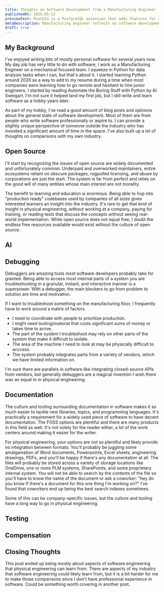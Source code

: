 ```yaml
---
title: Thoughts on Software Development from a Manufacturing Engineer
publishedAt: 2025-05-12
previewText: PostGIS is a PostgreSQL extension that adds features for storing, indexing, and querying geospatial data. It's pretty nice that you can get these features in Postgres which is already a powerful database. I couldn't find much
metaDescription: Manufacturing engineer reflects on software development.
draft: true
---
```


## My Background

I've enjoyed writing bits of mostly personal software for several years now. My day job has very little to do with software, I work as a Manufacturing Engineer on a mechanical focused team. I squeeze in Python for data analysis tasks when I can, but that's about it. I started learning Python around 2020 as a way to add to my resume during a time when most companies were learning how to go remote and hesitant to hire junior engineers. I started by reading Automate the Boring Stuff with Python by Al Sweigart. I'm not sure it helped land my first job, but I still write and learn software as a hobby years later.

As part of my hobby, I've read a good amount of blog posts and opinions about the general state of software development. Most of them are from people who write software professionally or aspire to. I can provide a slightly unique perspective of someone outside the industry who has invested a significant amount of time in the space. I've also built up a lot of thoughts on comparisons with my own industry.

## Open Source

I'll start by recognizing the issues of open source are widely documented and unfortunately common. Underpaid and overworked maintainers, entire ecosystems reliant on obscure packages, rugpulled licensing, and abuse by corporations are just the start. The system is far from perfect and relies on the good will of many entities whose main interest are not morality.

The benefit to learning and education is enormous. Being able to hop into "production ready" codebases used by companies of all sizes gives interested learners an insight into the industry. It's rare to get that kind of insight in physical engineering, without working at a company, paying for training, or reading texts that discuss the concepts without seeing real-world implementation. While open source does not equal free, I doubt the endless free resources available would exist without the culture of open source.

## AI

## Debugging

Debuggers are amazing tools most software developers probably take for granted. Being able to access most internal parts of a system you are troubleshooting in a granular, instant, and interactive manner is a superpower. With a debugger, the main blockers to go from problem to solution are time and motivation.

If I want to troubleshoot something on the manufacturing floor, I frequently have to work around a matrix of factors.
  - I need to coordinate with people to prioritize production.
  - I might need tooling/material that costs significant sums of money or takes time to arrive.
  - The part of the system I troubleshoot may rely on other parts of the system that make it difficult to isolate.
  - The area of the machine I need to look at may be physically difficult to acccess.
  - The system probably integrates parts from a variety of vendors, which we have limited information on.

I'm sure there are parallels in software like integrating closed-source APIs from vendors, but generally debuggers are a magical invention I wish there was an equal to in physical engineering.

## Documentation

The culture and tooling surrounding documentation in software makes it so much easier to tackle new libraries, topics, and programming languages. It's practically a requirement for a widely used piece of software to have decent documentation. The FOSS options are plentiful and there are many products in this field as well. It's not solely for the reader either, a lot of the work centers around making it easier for the writer.

For physical engineering, your options are not so plentiful and likely provide no integration between formats. You'll probably be juggling some amalgamation of Word documents, Powerpoints, Excel sheets, engineering drawings, PDFs, and you'll be happy if there's any documentation at all. The files will probably be stored across a variety of storage locations like OneDrive, one or more PLM systems, SharePoints, and some proprietary internal system. You will not be able to search by the contents of the file so you'll have to know the name of the document or ask a coworker: "hey do you know if there's a document for this one thing I'm working on?" I've found that coworkers end up being the best search indexes sometimes.

Some of this can be company-specific issues, but the culture and tooling have a long way to go in physical engineering.

## Testing

## Compensation

## Closing Thoughts

This post ended up being mostly about aspects of software engineering that physical engineering can learn from. There are aspects of my industry that software engineering could likely learn from, but it is a bit harder for me to make those comparisons since I don't have professional experience in software. Could be something worth covering in another post.
